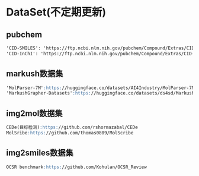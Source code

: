 # DataSet(不定期更新)
## pubchem
```md
'CID-SMILES': 'https://ftp.ncbi.nlm.nih.gov/pubchem/Compound/Extras/CID-SMILES.gz',
'CID-InChI': 'https://ftp.ncbi.nlm.nih.gov/pubchem/Compound/Extras/CID-InChI.gz'
```

## markush数据集
```md
'MolParser-7M':https://huggingface.co/datasets/AI4Industry/MolParser-7M?library=datasets
'MarkushGrapher-Datasets':https://huggingface.co/datasets/ds4sd/MarkushGrapher-Datasets
```

## img2mol数据集
```md
CEDe(目标检测):https://github.com/rshormazabal/CEDe
MolSribe:https://github.com/thomas0809/MolScribe
```

## img2smiles数据集
```md
OCSR benchmark:https://github.com/Kohulan/OCSR_Review
```